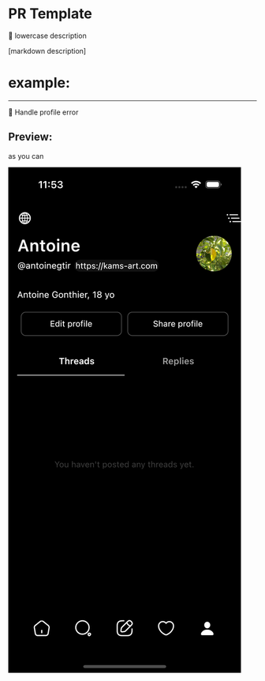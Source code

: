 # PR Template

🔀 lowercase description

[markdown description]

# example:

----
🔀 Handle profile error

## Preview:

as you can

<img src="https://github.com/Antoinegtir/instagram-threads/blob/main/screenshot/profile.png?raw=true"></img>
